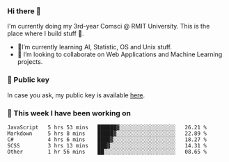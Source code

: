 ### Hi there 👋

I'm currently doing my 3rd-year Comsci @ RMIT University. This is the place where I build stuff 👀. 

- 🌱I’m currently learning AI, Statistic, OS and Unix stuff.
- 👯 I’m looking to collaborate on Web Applications and Machine Learning projects.

### 🔑 Public key

In case you ask, my public key is available [here](https://public.auspham.dev/).

### 📅 This week I have been working on
<!--START_SECTION:waka-->
```text
JavaScript   5 hrs 53 mins   ██████▓░░░░░░░░░░░░░░░░░░   26.21 % 
Markdown     5 hrs 8 mins    █████▓░░░░░░░░░░░░░░░░░░░   22.89 % 
C#           4 hrs 6 mins    ████▓░░░░░░░░░░░░░░░░░░░░   18.27 % 
SCSS         3 hrs 13 mins   ███▓░░░░░░░░░░░░░░░░░░░░░   14.31 % 
Other        1 hr 56 mins    ██░░░░░░░░░░░░░░░░░░░░░░░   08.65 % 
```
<!--END_SECTION:waka-->

<!--
**rockmanvnx6/rockmanvnx6** is a ✨ _special_ ✨ repository because its `README.md` (this file) appears on your GitHub profile.

Here are some ideas to get you started:

- 🔭 I’m currently working on ...
- 🌱 I’m currently learning ...
- 👯 I’m looking to collaborate on ...
- 🤔 I’m looking for help with ...
- 💬 Ask me about ...
- 📫 How to reach me: ...
- 😄 Pronouns: ...
- ⚡ Fun fact: ...
-->
